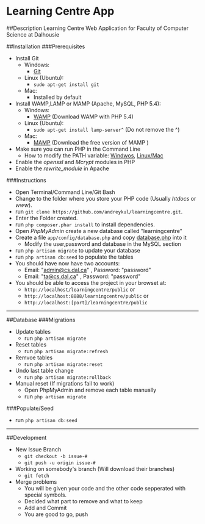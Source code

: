 Learning Centre App
==============

##Description
Learning Centre Web Application for Faculty of Computer Science at Dalhousie

##Installation
###Prerequisites

* Install Git
	* Windows:
		* [Git](http://git-scm.com/downloads)
	* Linux (Ubuntu):
		* `sudo apt-get install git`
	* Mac:
		* Installed by default
* Install WAMP,LAMP or MAMP (Apache, MySQL, PHP 5.4):
	* Windows:
		* [WAMP](http://www.wampserver.com/en) (Download WAMP with PHP 5.4)
	* Linux (Ubuntu):
		* `sudo apt-get install lamp-server^` (Do not remove the ^)
	* Mac:
		* [MAMP](http://www.mamp.info/en/index.html) (Download the free version of MAMP )
* Make sure you can run PHP in the Command Line 
	* How to modify the PATH variable: [Windwos](http://www.itechtalk.com/thread3595.html), [Linux/Mac](http://www.cyberciti.biz/faq/unix-linux-adding-path/)
* Enable the _openssl_ and _Mcrypt_ modules in PHP
* Enable the *rewrite_module* in Apache

###Instructions
* Open Terminal/Command Line/Git Bash
* Change to the folder where you store your PHP code (Usually _htdocs_ or _www_).
* run `git clone https://github.com/andreykul/learningcentre.git`.
* Enter the Folder created.
* run `php composer.phar install` to install dependencies. 
* Open _PhpMyAdmin_ create a new database called "learningcentre"
* Create a file `app/config/database.php` and copy [database.php](https://raw.github.com/laravel/laravel/master/app/config/database.php) into it
	* Modify the user,password and database in the MySQL section
* run `php artisan migrate` to update your database
* run `php artisan db:seed` to populate the tables
* You should have now have two accounts:
  * Email: "admin@cs.dal.ca" , Password: "password"
  * Email: "ta@cs.dal.ca" , Password: "password"
* You should be able to access the project in your browset at:
	* `http://localhost/learningcentre/public` or
	* `http://localhost:8888/learningcentre/public` or
	* `http://localhost:[port]/learningcentre/public`

---

##Database
###Migrations
* Update tables
	* run `php artisan migrate`
* Reset tables
	* run `php artisan migrate:refresh`
* Remvoe tables
	* run `php artisan migrate:reset`
* Undo last table change
	* run `php artisan migrate:rollback`
* Manual reset (If migrations fail to work)
	* Open PhpMyAdmin and remove each table manually
	* run `php artisan migrate`
	
###Populate/Seed
* run `php artisan db:seed`

---

##Development
* New Issue Branch
	* `git checkout -b issue-#`
	* `git push -u origin issue-#`
* Working on somebody's branch (Will download their branches)
	* `git fetch`
* Merge problems
	* You will be given your code and the other code sepperated with special symbols.
	* Decided what part to remove and what to keep
	* Add and Commit
	* You are good to go, push